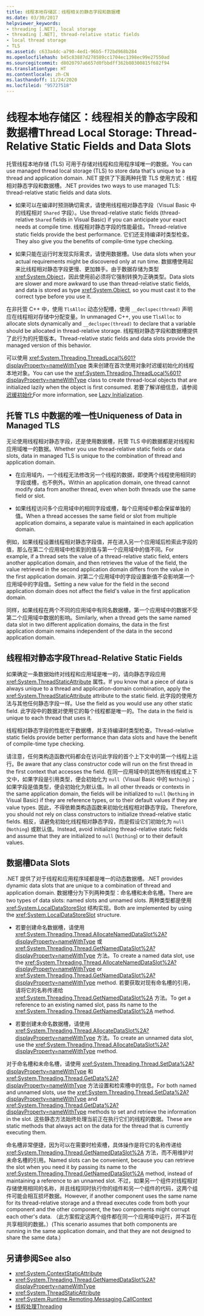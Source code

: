 ```yaml
---
title: 线程本地存储区：线程相关的静态字段和数据槽
ms.date: 03/30/2017
helpviewer_keywords:
- threading [.NET], local storage
- threading [.NET], thread-relative static fields
- local thread storage
- TLS
ms.assetid: c633a4dc-a790-4ed1-96b5-f72bd968b284
ms.openlocfilehash: b45c83887d278589cc1704ec1398ec99e27550ad
ms.sourcegitcommit: d8020797a6657d0fbbdff362b80300815f682f94
ms.translationtype: HT
ms.contentlocale: zh-CN
ms.lasthandoff: 11/24/2020
ms.locfileid: "95727518"
---
```

# <a name="thread-local-storage-thread-relative-static-fields-and-data-slots"></a><span data-ttu-id="06b5b-102">线程本地存储区：线程相关的静态字段和数据槽</span><span class="sxs-lookup"><span data-stu-id="06b5b-102">Thread Local Storage: Thread-Relative Static Fields and Data Slots</span></span>

<span data-ttu-id="06b5b-103">托管线程本地存储 (TLS) 可用于存储对线程和应用程序域唯一的数据。</span><span class="sxs-lookup"><span data-stu-id="06b5b-103">You can use managed thread local storage (TLS) to store data that's unique to a thread and application domain.</span></span> <span data-ttu-id="06b5b-104">.NET 提供了下面两种托管 TLS 使用方式：线程相对静态字段和数据槽。</span><span class="sxs-lookup"><span data-stu-id="06b5b-104">.NET provides two ways to use managed TLS: thread-relative static fields and data slots.</span></span>  
  
- <span data-ttu-id="06b5b-105">如果可以在编译时预测确切需求，请使用线程相对静态字段（Visual Basic 中的线程相对 `Shared` 字段）。</span><span class="sxs-lookup"><span data-stu-id="06b5b-105">Use thread-relative static fields (thread-relative `Shared` fields in Visual Basic) if you can anticipate your exact needs at compile time.</span></span> <span data-ttu-id="06b5b-106">线程相对静态字段的性能最佳。</span><span class="sxs-lookup"><span data-stu-id="06b5b-106">Thread-relative static fields provide the best performance.</span></span> <span data-ttu-id="06b5b-107">它们还支持编译时类型检查。</span><span class="sxs-lookup"><span data-stu-id="06b5b-107">They also give you the benefits of compile-time type checking.</span></span>  
  
- <span data-ttu-id="06b5b-108">如果只能在运行时发现实际需求，请使用数据槽。</span><span class="sxs-lookup"><span data-stu-id="06b5b-108">Use data slots when your actual requirements might be discovered only at run time.</span></span> <span data-ttu-id="06b5b-109">数据槽使用起来比线程相对静态字段更慢、更加棘手。由于数据存储为类型 <xref:System.Object>，因此使用前必须将它强制转换为正确类型。</span><span class="sxs-lookup"><span data-stu-id="06b5b-109">Data slots are slower and more awkward to use than thread-relative static fields, and data is stored as type <xref:System.Object>, so you must cast it to the correct type before you use it.</span></span>  
  
 <span data-ttu-id="06b5b-110">在非托管 C++ 中，使用 `TlsAlloc` 动态分配槽，使用 `__declspec(thread)` 声明应在线程相对存储中分配变量。</span><span class="sxs-lookup"><span data-stu-id="06b5b-110">In unmanaged C++, you use `TlsAlloc` to allocate slots dynamically and `__declspec(thread)` to declare that a variable should be allocated in thread-relative storage.</span></span> <span data-ttu-id="06b5b-111">线程相对静态字段和数据槽提供了此行为的托管版本。</span><span class="sxs-lookup"><span data-stu-id="06b5b-111">Thread-relative static fields and data slots provide the managed version of this behavior.</span></span>  
  
<span data-ttu-id="06b5b-112">可以使用 <xref:System.Threading.ThreadLocal%601?displayProperty=nameWithType> 类来创建在首次使用对象时迟缓初始化的线程本地对象。</span><span class="sxs-lookup"><span data-stu-id="06b5b-112">You can use the <xref:System.Threading.ThreadLocal%601?displayProperty=nameWithType> class to create thread-local objects that are initialized lazily when the object is first consumed.</span></span> <span data-ttu-id="06b5b-113">若要了解详细信息，请参阅[迟缓初始化](../../framework/performance/lazy-initialization.md)</span><span class="sxs-lookup"><span data-stu-id="06b5b-113">For more information, see [Lazy Initialization](../../framework/performance/lazy-initialization.md).</span></span>  
  
## <a name="uniqueness-of-data-in-managed-tls"></a><span data-ttu-id="06b5b-114">托管 TLS 中数据的唯一性</span><span class="sxs-lookup"><span data-stu-id="06b5b-114">Uniqueness of Data in Managed TLS</span></span>  

 <span data-ttu-id="06b5b-115">无论使用线程相对静态字段，还是使用数据槽，托管 TLS 中的数据都是对线程和应用域唯一的数据。</span><span class="sxs-lookup"><span data-stu-id="06b5b-115">Whether you use thread-relative static fields or data slots, data in managed TLS is unique to the combination of thread and application domain.</span></span>  
  
- <span data-ttu-id="06b5b-116">在应用域内，一个线程无法修改另一个线程的数据，即使两个线程使用相同的字段或槽，也不例外。</span><span class="sxs-lookup"><span data-stu-id="06b5b-116">Within an application domain, one thread cannot modify data from another thread, even when both threads use the same field or slot.</span></span>  
  
- <span data-ttu-id="06b5b-117">如果线程访问多个应用域中的相同字段或槽，每个应用域中都会保留单独的值。</span><span class="sxs-lookup"><span data-stu-id="06b5b-117">When a thread accesses the same field or slot from multiple application domains, a separate value is maintained in each application domain.</span></span>  
  
 <span data-ttu-id="06b5b-118">例如，如果线程设置线程相对静态字段值，并在进入另一个应用域后检索此字段的值，那么在第二个应用域中检索到的值与第一个应用域中的值不同。</span><span class="sxs-lookup"><span data-stu-id="06b5b-118">For example, if a thread sets the value of a thread-relative static field, enters another application domain, and then retrieves the value of the field, the value retrieved in the second application domain differs from the value in the first application domain.</span></span> <span data-ttu-id="06b5b-119">对第二个应用域中的字段设置新值不会影响第一个应用域中的字段值。</span><span class="sxs-lookup"><span data-stu-id="06b5b-119">Setting a new value for the field in the second application domain does not affect the field's value in the first application domain.</span></span>  
  
 <span data-ttu-id="06b5b-120">同样，如果线程在两个不同的应用域中有同名数据槽，第一个应用域中的数据不受第二个应用域中数据的影响。</span><span class="sxs-lookup"><span data-stu-id="06b5b-120">Similarly, when a thread gets the same named data slot in two different application domains, the data in the first application domain remains independent of the data in the second application domain.</span></span>  
  
## <a name="thread-relative-static-fields"></a><span data-ttu-id="06b5b-121">线程相对静态字段</span><span class="sxs-lookup"><span data-stu-id="06b5b-121">Thread-Relative Static Fields</span></span>  

 <span data-ttu-id="06b5b-122">如果确定一条数据始终对线程和应用域是唯一的，请向静态字段应用 <xref:System.ThreadStaticAttribute> 属性。</span><span class="sxs-lookup"><span data-stu-id="06b5b-122">If you know that a piece of data is always unique to a thread and application-domain combination, apply the <xref:System.ThreadStaticAttribute> attribute to the static field.</span></span> <span data-ttu-id="06b5b-123">此字段的使用方法与其他任何静态字段一样。</span><span class="sxs-lookup"><span data-stu-id="06b5b-123">Use the field as you would use any other static field.</span></span> <span data-ttu-id="06b5b-124">此字段中的数据对使用它的每个线程都是唯一的。</span><span class="sxs-lookup"><span data-stu-id="06b5b-124">The data in the field is unique to each thread that uses it.</span></span>  
  
 <span data-ttu-id="06b5b-125">线程相对静态字段的性能优于数据槽，并支持编译时类型检查。</span><span class="sxs-lookup"><span data-stu-id="06b5b-125">Thread-relative static fields provide better performance than data slots and have the benefit of compile-time type checking.</span></span>  
  
 <span data-ttu-id="06b5b-126">请注意，任何类构造函数代码都会在访问此字段的首个上下文中的第一个线程上运行。</span><span class="sxs-lookup"><span data-stu-id="06b5b-126">Be aware that any class constructor code will run on the first thread in the first context that accesses the field.</span></span> <span data-ttu-id="06b5b-127">在同一应用域中的其他所有线程或上下文中，如果字段是引用类型，便会初始化为 `null`（Visual Basic 中的 `Nothing`）；如果字段是值类型，便会初始化为默认值。</span><span class="sxs-lookup"><span data-stu-id="06b5b-127">In all other threads or contexts in the same application domain, the fields will be initialized to `null` (`Nothing` in Visual Basic) if they are reference types, or to their default values if they are value types.</span></span> <span data-ttu-id="06b5b-128">因此，不得依赖类构造函数来初始化线程相对静态字段。</span><span class="sxs-lookup"><span data-stu-id="06b5b-128">Therefore, you should not rely on class constructors to initialize thread-relative static fields.</span></span> <span data-ttu-id="06b5b-129">相反，请避免初始化线程相对静态字段，而是假设它们初始化为 `null` (`Nothing`) 或默认值。</span><span class="sxs-lookup"><span data-stu-id="06b5b-129">Instead, avoid initializing thread-relative static fields and assume that they are initialized to `null` (`Nothing`) or to their default values.</span></span>  
  
## <a name="data-slots"></a><span data-ttu-id="06b5b-130">数据槽</span><span class="sxs-lookup"><span data-stu-id="06b5b-130">Data Slots</span></span>  

<span data-ttu-id="06b5b-131">.NET 提供了对于线程和应用程序域都是唯一的动态数据槽。</span><span class="sxs-lookup"><span data-stu-id="06b5b-131">.NET provides dynamic data slots that are unique to a combination of thread and application domain.</span></span> <span data-ttu-id="06b5b-132">数据槽分为下列两种类型：命名槽和未命名槽。</span><span class="sxs-lookup"><span data-stu-id="06b5b-132">There are two types of data slots: named slots and unnamed slots.</span></span> <span data-ttu-id="06b5b-133">两种类型都是使用 <xref:System.LocalDataStoreSlot> 结构实现。</span><span class="sxs-lookup"><span data-stu-id="06b5b-133">Both are implemented by using the <xref:System.LocalDataStoreSlot> structure.</span></span>  
  
- <span data-ttu-id="06b5b-134">若要创建命名数据槽，请使用 <xref:System.Threading.Thread.AllocateNamedDataSlot%2A?displayProperty=nameWithType> 或 <xref:System.Threading.Thread.GetNamedDataSlot%2A?displayProperty=nameWithType> 方法。</span><span class="sxs-lookup"><span data-stu-id="06b5b-134">To create a named data slot, use the <xref:System.Threading.Thread.AllocateNamedDataSlot%2A?displayProperty=nameWithType> or <xref:System.Threading.Thread.GetNamedDataSlot%2A?displayProperty=nameWithType> method.</span></span> <span data-ttu-id="06b5b-135">若要获取对现有命名槽的引用，请将它的名称传递给 <xref:System.Threading.Thread.GetNamedDataSlot%2A> 方法。</span><span class="sxs-lookup"><span data-stu-id="06b5b-135">To get a reference to an existing named slot, pass its name to the <xref:System.Threading.Thread.GetNamedDataSlot%2A> method.</span></span>  
  
- <span data-ttu-id="06b5b-136">若要创建未命名数据槽，请使用 <xref:System.Threading.Thread.AllocateDataSlot%2A?displayProperty=nameWithType> 方法。</span><span class="sxs-lookup"><span data-stu-id="06b5b-136">To create an unnamed data slot, use the <xref:System.Threading.Thread.AllocateDataSlot%2A?displayProperty=nameWithType> method.</span></span>  
  
 <span data-ttu-id="06b5b-137">对于命名槽和未命名槽，请使用 <xref:System.Threading.Thread.SetData%2A?displayProperty=nameWithType> 和 <xref:System.Threading.Thread.GetData%2A?displayProperty=nameWithType> 方法设置和检索槽中的信息。</span><span class="sxs-lookup"><span data-stu-id="06b5b-137">For both named and unnamed slots, use the <xref:System.Threading.Thread.SetData%2A?displayProperty=nameWithType> and <xref:System.Threading.Thread.GetData%2A?displayProperty=nameWithType> methods to set and retrieve the information in the slot.</span></span> <span data-ttu-id="06b5b-138">这些静态方法始终处理当前正在执行它们的线程的数据。</span><span class="sxs-lookup"><span data-stu-id="06b5b-138">These are static methods that always act on the data for the thread that is currently executing them.</span></span>  
  
 <span data-ttu-id="06b5b-139">命名槽非常便捷，因为可以在需要时检索槽，具体操作是将它的名称传递给 <xref:System.Threading.Thread.GetNamedDataSlot%2A> 方法，而不用维护对未命名槽的引用。</span><span class="sxs-lookup"><span data-stu-id="06b5b-139">Named slots can be convenient, because you can retrieve the slot when you need it by passing its name to the <xref:System.Threading.Thread.GetNamedDataSlot%2A> method, instead of maintaining a reference to an unnamed slot.</span></span> <span data-ttu-id="06b5b-140">不过，如果另一个组件对线程相对存储使用相同的名称，并且线程同时执行你的组件和另一个组件的代码，这两个组件可能会相互损坏数据。</span><span class="sxs-lookup"><span data-stu-id="06b5b-140">However, if another component uses the same name for its thread-relative storage and a thread executes code from both your component and the other component, the two components might corrupt each other's data.</span></span> <span data-ttu-id="06b5b-141">（此方案假定这两个组件都在同一个应用域中运行，并不旨在共享相同的数据。）</span><span class="sxs-lookup"><span data-stu-id="06b5b-141">(This scenario assumes that both components are running in the same application domain, and that they are not designed to share the same data.)</span></span>  
  
## <a name="see-also"></a><span data-ttu-id="06b5b-142">另请参阅</span><span class="sxs-lookup"><span data-stu-id="06b5b-142">See also</span></span>

- <xref:System.ContextStaticAttribute>
- <xref:System.Threading.Thread.GetNamedDataSlot%2A?displayProperty=nameWithType>
- <xref:System.ThreadStaticAttribute>
- <xref:System.Runtime.Remoting.Messaging.CallContext>
- [<span data-ttu-id="06b5b-143">线程处理</span><span class="sxs-lookup"><span data-stu-id="06b5b-143">Threading</span></span>](index.md)
